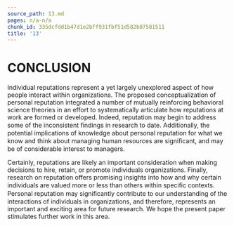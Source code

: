 ```yaml
---
source_path: 13.md
pages: n/a-n/a
chunk_id: 335dcfdd1b47d1e2bff931fbf51d582b07581511
title: '13'
---
```

# CONCLUSION

Individual reputations represent a yet largely unexplored aspect of how people interact within organizations. The proposed conceptualization of personal reputation integrated a number of mutually reinforcing behavioral science theories in an effort to systematically articulate how reputations at work are formed or developed. Indeed, reputation may begin to address some of the inconsistent ﬁndings in research to date. Additionally, the potential implications of knowledge about personal reputation for what we know and think about managing human resources are signiﬁcant, and may be of considerable interest to managers.

Certainly, reputations are likely an important consideration when making decisions to hire, retain, or promote individuals organizations. Finally, research on reputation offers promising insights into how and why certain individuals are valued more or less than others within speciﬁc contexts. Personal reputation may signiﬁcantly contribute to our understanding of the interactions of individuals in organizations, and therefore, represents an important and exciting area for future research. We hope the present paper stimulates further work in this area.

